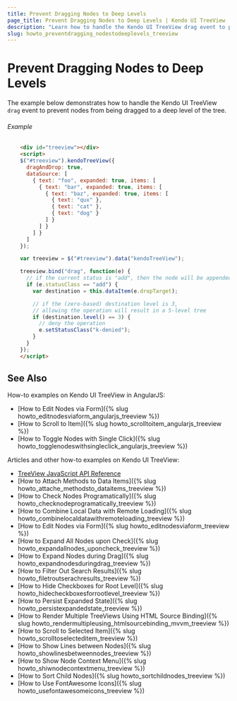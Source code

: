 ```yaml
---
title: Prevent Dragging Nodes to Deep Levels
page_title: Prevent Dragging Nodes to Deep Levels | Kendo UI TreeView
description: "Learn how to handle the Kendo UI TreeView drag event to prevent nodes from being dragged to a deep level of the tree."
slug: howto_preventdragging_nodestodeeplevels_treeview
---
```


# Prevent Dragging Nodes to Deep Levels

The example below demonstrates how to handle the Kendo UI TreeView `drag` event to prevent nodes from being dragged to a deep level of the tree.

###### Example

```html
    <div id="treeview"></div>
    <script>
    $("#treeview").kendoTreeView({
      dragAndDrop: true,
      dataSource: [
        { text: "foo", expanded: true, items: [
          { text: "bar", expanded: true, items: [
            { text: "baz", expanded: true, items: [
              { text: "qux" },
              { text: "cat" },
              { text: "dog" }
            ] }
          ] }
        ] }
      ]
    });

    var treeview = $("#treeview").data("kendoTreeView");

    treeview.bind("drag", function(e) {
      // if the current status is "add", then the node will be appended
      if (e.statusClass == "add") {
        var destination = this.dataItem(e.dropTarget);

        // if the (zero-based) destination level is 3,
        // allowing the operation will result in a 5-level tree
        if (destination.level() == 3) {
          // deny the operation
          e.setStatusClass("k-denied");
        }
      }
    });
    </script>
```

## See Also

How-to examples on Kendo UI TreeView in AngularJS:

* [How to Edit Nodes via Form]({% slug howto_editnodesviaform_angularjs_treeview %})
* [How to Scroll to Item]({% slug howto_scrolltoitem_angularjs_treeview %})
* [How to Toggle Nodes with Single Click]({% slug howto_togglenodeswithsingleclick_angularjs_treeview %})

Articles and other how-to examples on Kendo UI TreeView:

* [TreeView JavaScript API Reference](/api/javascript/ui/treeview)
* [How to Attach Methods to Data Items]({% slug howto_attache_methodsto_dataitems_treeview %})
* [How to Check Nodes Programatically]({% slug howto_checknodeprogramatically_treeview %})
* [How to Combine Local Data with Remote Loading]({% slug howto_combinelocaldatawithremoteloading_treeview %})
* [How to Edit Nodes via Form]({% slug howto_editnodesviaform_treeview %})
* [How to Expand All Nodes upon Check]({% slug howto_expandallnodes_uponcheck_treeview %})
* [How to Expand Nodes during Drag]({% slug howto_expandnodesduringdrag_treeview %})
* [How to Filter Out Search Results]({% slug howto_filetroutserachresults_treeview %})
* [How to Hide Checkboxes for Root Level]({% slug howto_hidecheckboxesforrootlevel_treeview %})
* [How to Persist Expanded State]({% slug howto_persistexpandedstate_treeview %})
* [How to Render Multiple TreeViews Using HTML Source Binding]({% slug howto_rendermultipleusing_htmlsourcebinding_mvvm_treeview %})
* [How to Scroll to Selected Item]({% slug howto_scrolltoselecteditem_treeview %})
* [How to Show Lines between Nodes]({% slug howto_showlinesbetweennodes_treeview %})
* [How to Show Node Context Menu]({% slug howto_shiwnodecontextmenu_treeview %})
* [How to Sort Child Nodes]({% slug howto_sortchildnodes_treeview %})
* [How to Use FontAwesome Icons]({% slug howto_usefontawesomeicons_treeview %})

